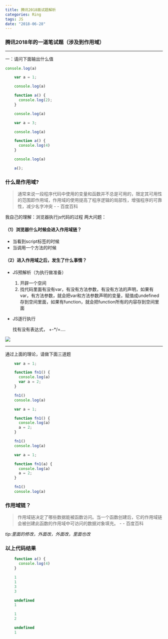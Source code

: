 ```yaml
---
title: 腾讯2018面试题解析
categories: Ring
tags: JS
date: "2018-06-28"
---
```



### 腾讯2018年的一道笔试题（涉及到作用域）
<!--more-->
****
 一：请问下面输出什么值
```javascript
console.log(a)

    var a = 1;

    console.log(a)

    function a() {
      console.log(2);
    }

    console.log(a)

    var a = 3;

    console.log(a)

    function a() {
      console.log(4)
    }

    console.log(a)

    a();
```

### 什么是作用域?

> 通常来说一段程序代码中使用的变量和函数并不总是可用的，限定其可用性的范围即作用域，作用域的使用提高了程序逻辑的局部性，增强程序的可靠性，减少名字冲突   - - 百度百科

我自己的理解：浏览器执行js代码的过程
两大问题：

#### （1）浏览器什么时候会进入作用域链？
 - 当看到script标签的时候
 - 当调用一个方法的时候

#### （2）进入作用域之后，发生了什么事情？
 - JS预解析（为执行做准备）

    1. 开辟一个空间
    2. 找代码里面有没有var，有没有方法参数，有没有方法的声明，如果有var，有方法参数，就会把var和方法参数声明的变量，赋值成undefined存到空间里面，如果有function，就会把function所有的内容存到空间里面

 - JS逐行执行
 
     找有没有表达式， +-*/=....

![](/img/ring1.jpg)

****
 通过上面的理论，请做下面三道题
```javascript
    var a = 1;

    function fn1() {
      console.log(a)
      var a = 2;
    }

    fn1()
    console.log(a)
```

```javascript
    var a = 1;

    function fn1() {
      console.log(a)
      a = 2;
    }

    fn1()
    console.log(a)
```

```javascript
    var a = 1;

    function fn1(a) {
      console.log(a)
      a = 2;
    }

    fn1()
    console.log(a)
```

### 作用域链？

> 作用域链决定了哪些数据能被函数访问。当一个函数创建后，它的作用域链会被创建此函数的作用域中可访问的数据对象填充。   - - 百度百科

*tip:里面的修改，外面改，外面改，里面也改*


### 以上代码结果
```javascript
    function a() {
      console.log(4)
    }

    1
    1
    3
    3
```
```javascript
    undefined
    1
```
```javascript
    1
    2
```
```javascript
    undefined
    1
```